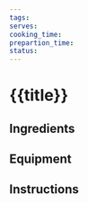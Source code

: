 ```yaml
---
tags:
serves:
cooking_time:
prepartion_time:
status:
---
```

# {{title}}

## Ingredients

## Equipment

## Instructions
